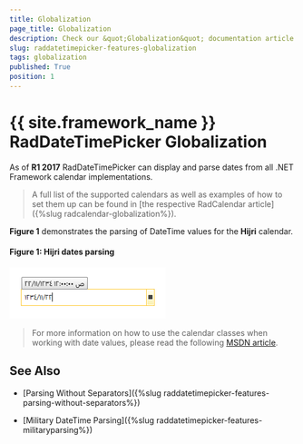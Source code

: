 ```yaml
---
title: Globalization
page_title: Globalization
description: Check our &quot;Globalization&quot; documentation article for the RadDateTimePicker {{ site.framework_name }} control.
slug: raddatetimepicker-features-globalization
tags: globalization
published: True
position: 1
---
```


# {{ site.framework_name }} RadDateTimePicker Globalization

As of **R1 2017** RadDateTimePicker can display and parse dates from all .NET Framework calendar implementations.

>A full list of the supported calendars as well as examples of how to set them up can be found in [the respective RadCalendar article]({%slug radcalendar-globalization%}).

**Figure 1** demonstrates the parsing of DateTime values for the **Hijri** calendar.

#### __Figure 1: Hijri dates parsing__

![Hijri dates parsing](images/datetimepicker-hijri-support.png)

>For more information on how to use the calendar classes when working with date values, please read the following [MSDN article](https://msdn.microsoft.com/en-us/library/82aak18x).

## See Also

* [Parsing Without Separators]({%slug raddatetimepicker-features-parsing-without-separators%})

* [Military DateTime Parsing]({%slug raddatetimepicker-features-militaryparsing%})